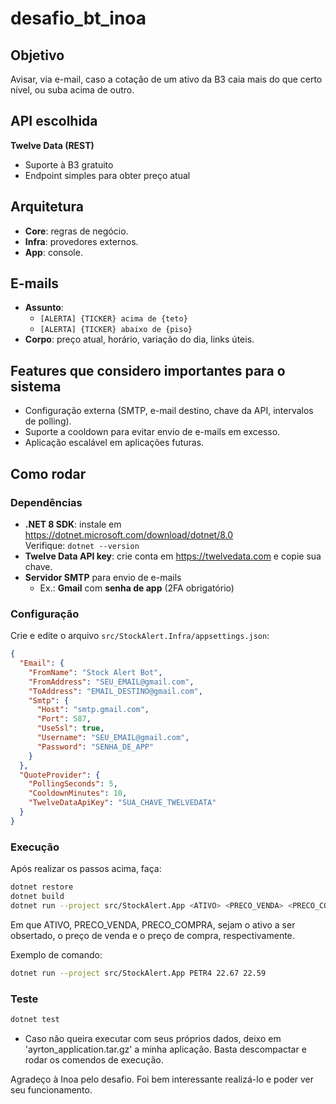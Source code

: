 # desafio_bt_inoa

## Objetivo
Avisar, via e-mail, caso a cotação de um ativo da B3 caia mais do que certo nível, ou suba acima de outro.

## API escolhida
**Twelve Data (REST)**  
- Suporte à B3 gratuito  
- Endpoint simples para obter preço atual  

## Arquitetura
- **Core**: regras de negócio.  
- **Infra**: provedores externos.  
- **App**: console.  

## E-mails
- **Assunto**:  
  - `[ALERTA] {TICKER} acima de {teto}`  
  - `[ALERTA] {TICKER} abaixo de {piso}`  
- **Corpo**: preço atual, horário, variação do dia, links úteis.  

## Features que considero importantes para o sistema
- Configuração externa (SMTP, e-mail destino, chave da API, intervalos de polling).
- Suporte a cooldown para evitar envio de e-mails em excesso.
- Aplicação escalável em aplicações futuras.


## Como rodar

### Dependências
- **.NET 8 SDK**: instale em https://dotnet.microsoft.com/download/dotnet/8.0  
  Verifique: `dotnet --version`
- **Twelve Data API key**: crie conta em https://twelvedata.com e copie sua chave.
- **Servidor SMTP** para envio de e-mails
  - Ex.: **Gmail** com **senha de app** (2FA obrigatório)

### Configuração
Crie e edite o arquivo `src/StockAlert.Infra/appsettings.json`:

```json
{
  "Email": {
    "FromName": "Stock Alert Bot",
    "FromAddress": "SEU_EMAIL@gmail.com",
    "ToAddress": "EMAIL_DESTINO@gmail.com",
    "Smtp": {
      "Host": "smtp.gmail.com",
      "Port": 587,
      "UseSsl": true,
      "Username": "SEU_EMAIL@gmail.com",
      "Password": "SENHA_DE_APP"
    }
  },
  "QuoteProvider": {
    "PollingSeconds": 5,
    "CooldownMinutes": 10,
    "TwelveDataApiKey": "SUA_CHAVE_TWELVEDATA"
  }
}
```

### Execução

Após realizar os passos acima, faça:

```bash
dotnet restore
dotnet build
dotnet run --project src/StockAlert.App <ATIVO> <PRECO_VENDA> <PRECO_COMPRA>
```
Em que ATIVO, PRECO_VENDA, PRECO_COMPRA, sejam o ativo a ser obsertado, o preço de venda e o preço de compra, respectivamente. 


Exemplo de comando:

```bash
dotnet run --project src/StockAlert.App PETR4 22.67 22.59
```

### Teste

```bash
dotnet test
```

- Caso não queira executar com seus próprios dados, deixo em 'ayrton_application.tar.gz' a minha aplicação. Basta descompactar e rodar os comendos de execução.

Agradeço à Inoa pelo desafio. Foi bem interessante realizá-lo e poder ver seu funcionamento.